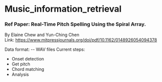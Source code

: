 # Music_information_retrieval

### Ref Paper: Real-Time Pitch Spelling Using the Spiral Array. 
By Elaine Chew and Yun-Ching Chen
</br> Link: https://www.mitpressjournals.org/doi/pdf/10.1162/0148926054094378

Data format:
-- WAV files
Current steps:
- Onset detection
- Get pitch
- Chord matching
- Analysis

